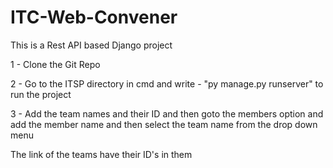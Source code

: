 # ITC-Web-Convener

This is a Rest API based Django project 

  1 - Clone the Git Repo
  
  2 - Go to the ITSP directory in cmd and write - "py manage.py runserver" to run the project
  
  3 - Add the team names and their ID and then goto the members option and add the member name and then select the team name from the drop down menu
 
 The link of the teams have their ID's in them
